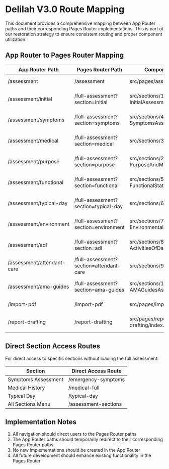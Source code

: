 # Delilah V3.0 Route Mapping

This document provides a comprehensive mapping between App Router paths and their corresponding Pages Router implementations. This is part of our restoration strategy to ensure consistent routing and proper component utilization.

## App Router to Pages Router Mapping

| App Router Path | Pages Router Path | Component Source | Notes |
|-----------------|-------------------|------------------|-------|
| /assessment | /assessment | src/pages/assessment/index.tsx | Assessment dashboard |
| /assessment/initial | /full-assessment?section=initial | src/sections/1-InitialAssessment | Using section parameter |
| /assessment/symptoms | /full-assessment?section=symptoms | src/sections/4-SymptomsAssessment | Using section parameter |
| /assessment/medical | /full-assessment?section=medical | src/sections/3-MedicalHistory | Using section parameter |
| /assessment/purpose | /full-assessment?section=purpose | src/sections/2-PurposeAndMethodology | Using section parameter |
| /assessment/functional | /full-assessment?section=functional | src/sections/5-FunctionalStatus | Using section parameter |
| /assessment/typical-day | /full-assessment?section=typical-day | src/sections/6-TypicalDay | Using section parameter |
| /assessment/environment | /full-assessment?section=environment | src/sections/7-EnvironmentalAssessment | Using section parameter |
| /assessment/adl | /full-assessment?section=adl | src/sections/8-ActivitiesOfDailyLiving | Using section parameter |
| /assessment/attendant-care | /full-assessment?section=attendant-care | src/sections/9-AttendantCare | Using section parameter |
| /assessment/ama-guides | /full-assessment?section=ama-guides | src/sections/11-AMAGuidesAssessment | Using section parameter |
| /import-pdf | /import-pdf | src/pages/import-pdf.tsx | PDF import functionality |
| /report-drafting | /report-drafting | src/pages/report-drafting/index.tsx | Report drafting functionality |

## Direct Section Access Routes

For direct access to specific sections without loading the full assessment:

| Section | Direct Access Route |
|---------|---------------------|
| Symptoms Assessment | /emergency-symptoms |
| Medical History | /medical-full |
| Typical Day | /typical-day |
| All Sections Menu | /assessment-sections |

## Implementation Notes

1. All navigation should direct users to the Pages Router paths
2. The App Router paths should temporarily redirect to their corresponding Pages Router paths
3. No new implementations should be created in the App Router
4. All future development should enhance existing functionality in the Pages Router
